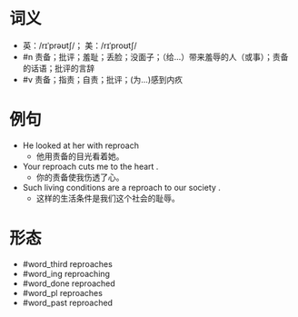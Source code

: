 # 词义
- 英：/rɪˈprəʊtʃ/； 美：/rɪˈproʊtʃ/
- #n 责备；批评；羞耻；丢脸；没面子；（给…）带来羞辱的人（或事）；责备的话语；批评的言辞
- #v 责备；指责；自责；批评；(为…)感到内疚
# 例句
- He looked at her with reproach
	- 他用责备的目光看着她。
- Your reproach cuts me to the heart .
	- 你的责备使我伤透了心。
- Such living conditions are a reproach to our society .
	- 这样的生活条件是我们这个社会的耻辱。
# 形态
- #word_third reproaches
- #word_ing reproaching
- #word_done reproached
- #word_pl reproaches
- #word_past reproached
